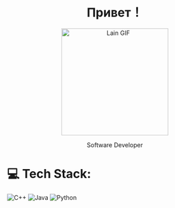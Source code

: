 <h1 align="center">Привет！</h1>
<div align="center"> 
  
<img src="[https://animerants.net/wp-content/uploads/2020/09/serial-experiments-lain-2.gif?w=400](https://br.pinterest.com/pin/311803974222904711/)" alt="Lain GIF" width="250px" />

<p align="center">
  <p align="center"> Software Developer </p>
</p>

</div>

# 💻 Tech Stack:
![C++](https://img.shields.io/badge/c++-%2300599C.svg?style=for-the-badge&logo=c%2B%2B&logoColor=white) ![Java](https://img.shields.io/badge/java-%23ED8B00.svg?style=for-the-badge&logo=openjdk&logoColor=white) ![Python](https://img.shields.io/badge/python-3670A0?style=for-the-badge&logo=python&logoColor=ffdd54)
